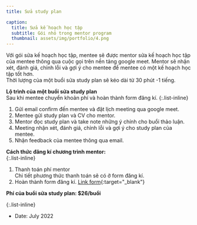 ```yaml
---
title: Sửa study plan

caption:
  title: Sửa kế hoạch học tập
  subtitle: Gói nhỏ trong mentor program
  thumbnail: assets/img/portfolio/4.png
---
```

Với gói sửa kế hoạch học tập, mentee sẽ được mentor sửa kế hoạch học tập của mentee thông qua cuộc gọi trên nền tảng google meet. Mentor sẽ nhận xét, đánh giá, chỉnh lỗi và gợi ý cho mentee để mentee có một kế hoạch học tập tốt hơn. 
<br/> Thời lượng của một buổi sửa study plan sẽ kéo dài từ 30 phút -1 tiếng. 

**Lộ trình của một buổi sửa study plan** 
<br/>Sau khi mentee chuyển khoản phí và hoàn thành form đăng kí. 
{:.list-inline}
1. Gửi email confirm đến mentee và đặt lịch meeting qua google meet.
2. Mentee gửi study plan và CV cho mentor. 
3. Mentor đọc study plan và take note những ý chính cho buổi thảo luận. 
4. Meeting nhận xét, đánh giá, chỉnh lỗi và gợi ý cho study plan của mentee. 
5. Nhận feedback của mentee thông qua email.

**Cách thức đăng kí chương trình mentor:**  
{:.list-inline}
1. Thanh toán phí mentor
  <br/> Chi tiết phương thức thanh toán sẽ có ở form đăng kí. 
2. Hoàn thành form đăng kí. [Link form](https://forms.gle/vb5613wWEQbNrDnU6){:target="_blank"}

**Phí của buổi sửa study plan: $26/buổi**

{:.list-inline}
- Date: July 2022
